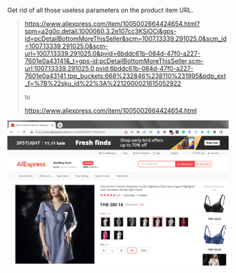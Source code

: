 Get rid of all those useless parameters on the product item URL.  

> https://www.aliexpress.com/item/1005002664424654.html?spm=a2g0o.detail.1000060.3.2e107cc3KSiOCj&gps-id=pcDetailBottomMoreThisSeller&scm=1007.13339.291025.0&scm_id=1007.13339.291025.0&scm-url=1007.13339.291025.0&pvid=6bddc61b-084d-47f0-a227-7601e0a43141&_t=gps-id:pcDetailBottomMoreThisSeller,scm-url:1007.13339.291025.0,pvid:6bddc61b-084d-47f0-a227-7601e0a43141,tpp_buckets:668%232846%238110%231995&pdp_ext_f=%7B%22sku_id%22%3A%2212000021615052922  
> 
> to  
> 
> https://www.aliexpress.com/item/1005002664424654.html  

![](Shorten_AliExpress_URL.png)
